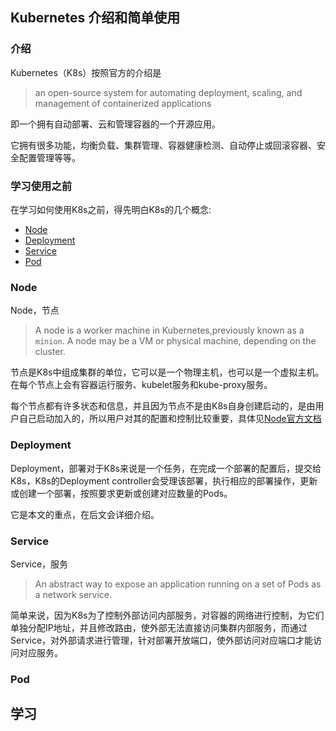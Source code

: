 ## Kubernetes 介绍和简单使用

### 介绍

Kubernetes（K8s）按照官方的介绍是

> an open-source system for automating deployment, scaling, and management of containerized applications

即一个拥有自动部署、云和管理容器的一个开源应用。

它拥有很多功能，均衡负载、集群管理、容器健康检测、自动停止或回滚容器、安全配置管理等等。

### 学习使用之前

在学习如何使用K8s之前，得先明白K8s的几个概念:
- [Node](#node)
- [Deployment](#deployment)
- [Service](#service)
- [Pod](#pod)


### Node

Node，节点

> A node is a worker machine in Kubernetes,previously known as a `minion`. A node may be a VM or physical machine, depending on the cluster.

节点是K8s中组成集群的单位，它可以是一个物理主机，也可以是一个虚拟主机。在每个节点上会有容器运行服务、kubelet服务和kube-proxy服务。

每个节点都有许多状态和信息，并且因为节点不是由K8s自身创建启动的，是由用户自己启动加入的，所以用户对其的配置和控制比较重要，具体见[Node官方文档](https://kubernetes.io/docs/concepts/architecture/nodes/)

### Deployment

Deployment，部署对于K8s来说是一个任务，在完成一个部署的配置后，提交给K8s，K8s的Deployment controller会受理该部署，执行相应的部署操作，更新或创建一个部署，按照要求更新或创建对应数量的Pods。

它是本文的重点，在后文会详细介绍。

### Service

Service，服务

> An abstract way to expose an application running on a set of Pods as a network service.

简单来说，因为K8s为了控制外部访问内部服务，对容器的网络进行控制，为它们单独分配IP地址，并且修改路由，使外部无法直接访问集群内部服务，而通过Service，对外部请求进行管理，针对部署开放端口，使外部访问对应端口才能访问对应服务。

### Pod

## 学习
